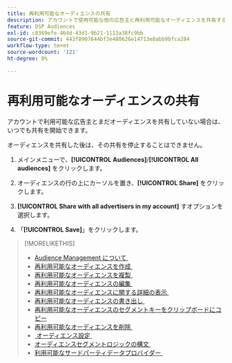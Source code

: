 ```yaml
---
title: 再利用可能なオーディエンスの共有
description: アカウントで使用可能な他の広告主と再利用可能なオーディエンスを共有する方法を説明します。
feature: DSP Audiences
exl-id: c0369efe-464d-43d1-9b21-1113a38fc9bb
source-git-commit: 443f8907644bf3e480626e14713e8abb9bfca284
workflow-type: tm+mt
source-wordcount: '121'
ht-degree: 0%

---
```


# 再利用可能なオーディエンスの共有

アカウントで利用可能な広告主とまだオーディエンスを共有していない場合は、いつでも共有を開始できます。

オーディエンスを共有した後は、その共有を停止することはできません。

1. メインメニューで、**[!UICONTROL Audiences]**/**[!UICONTROL All audiences]** をクリックします。

1. オーディエンスの行の上にカーソルを置き、**[!UICONTROL Share]** をクリックします。

1. **[!UICONTROL Share with all advertisers in my account]** すオプションを選択します。

1. 「**[!UICONTROL Save]**」をクリックします。

>[!MORELIKETHIS]
>
>* [Audience Management について &#x200B;](audience-about.md)
>* [&#x200B; 再利用可能なオーディエンスを作成 &#x200B;](reusable-audience-create.md)
>* [&#x200B; 再利用可能なオーディエンスを複製 &#x200B;](reusable-audience-duplicate.md)
>* [&#x200B; 再利用可能なオーディエンスの編集 &#x200B;](reusable-audience-edit.md)
>* [&#x200B; 再利用可能なオーディエンスに関する詳細の表示 &#x200B;](reusable-audience-view-details.md)
>* [&#x200B; 再利用可能なオーディエンスの書き出し &#x200B;](reusable-audience-export.md)
>* [&#x200B; 再利用可能なオーディエンスのセグメントキーをクリップボードにコピー &#x200B;](reusable-audience-clipboard.md)
>* [&#x200B; 再利用可能なオーディエンスを削除 &#x200B;](reusable-audience-delete.md)
>* [&#x200B; オーディエンス設定 &#x200B;](audience-settings.md)
>* [&#x200B; オーディエンスセグメントロジックの構文 &#x200B;](audience-segment-logic-syntax.md)
>* [&#x200B; 利用可能なサードパーティデータプロバイダー &#x200B;](third-party-data-providers.md)

